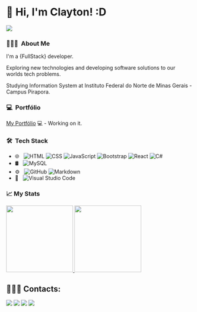 #  👋 Hi, I'm Clayton! :D

<img src="https://komarev.com/ghpvc/?username=claaysilva"/>


### 👩🏽‍💻 &nbsp;About Me 

I'm a {FullStack} developer.

Exploring new technologies and developing software solutions to our worlds tech problems.

Studying Information System at Instituto Federal do Norte de Minas Gerais - Campus Pirapora.

### 💻 &nbsp;Portfólio
[My Portfólio](https://portfolio-claysilva.vercel.app/) 💻 - Working on it.

### 🛠 &nbsp;Tech Stack

- 🌐 &nbsp;
  ![HTML](https://img.shields.io/badge/-HTML-333333?style=flat&logo=HTML5)
  ![CSS](https://img.shields.io/badge/-CSS-333333?style=flat&logo=CSS3&logoColor=1572B6)
  ![JavaScript](https://img.shields.io/badge/-JavaScript-333333?style=flat&logo=javascript)
  ![Bootstrap](https://img.shields.io/badge/-Bootstrap-333333?style=flat&logo=bootstrap&logoColor=563D7C)
  ![React](https://img.shields.io/badge/-React-333333?style=flat&logo=react)
  ![C#](https://img.shields.io/badge/-Csharp-333333?style=flat&logo=csharp)
- 🛢 &nbsp;
  ![MySQL](https://img.shields.io/badge/-MySQL-333333?style=flat&logo=mysql)
- ⚙️ &nbsp;
  ![GitHub](https://img.shields.io/badge/-GitHub-333333?style=flat&logo=github)
  ![Markdown](https://img.shields.io/badge/-Markdown-333333?style=flat&logo=markdown)
- 🔧 &nbsp;
  ![Visual Studio Code](https://img.shields.io/badge/-Visual%20Studio%20Code-333333?style=flat&logo=visual-studio-code&logoColor=007ACC)



### 📈&nbsp;My Stats
<p>
<a href="https://github.com/claaysilva">
  <img height="180em" src="https://github-readme-stats.vercel.app/api?username=claaysilva&show_icons=true&theme=radical" />
  <img height="180em" src="https://github-readme-stats-eight-theta.vercel.app/api/top-langs/?username=claaysilva&theme=radical&layout=compact&exclude_lang=java+r" />
</a>
</p>

## 🙋🏻‍♂️&nbsp;Contacts:

<div>
<a href="https://instagram.com/claaysilva-instagram-aqui" target="_blank"><img loading="lazy" src="https://img.shields.io/badge/-Instagram-%23E4405F?style=for-the-badge&logo=instagram&logoColor=white" target="_blank"></a>
<a href = "mailto:contato@claytonsilva2907@gmail.com"><img loading="lazy" src="https://img.shields.io/badge/Gmail-D14836?style=for-the-badge&logo=gmail&logoColor=white" target="_blank"></a>
<a href="https://github.com/claaysilva" target="_blank"><img loading="lazy" src="https://img.shields.io/badge/-GitHub-%23000000?style=for-the-badge&logo=github&logoColor=white" target="_blank"></a>  
<a href="https://www.linkedin.com/in/claysilva" target="_blank"><img loading="lazy" src="https://img.shields.io/badge/-LinkedIn-%230077B5?style=for-the-badge&logo=linkedin&logoColor=white" target="_blank"></a>
 
</div>
